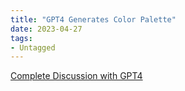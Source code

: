 ```yaml
---
title: "GPT4 Generates Color Palette"
date: 2023-04-27
tags:
- Untagged
---
```


[Complete Discussion with GPT4](https://drive.google.com/file/d/1mxCscZBZv4HqRQJFX-gn_ptv0CRD4XIn/view?usp=share_link)
